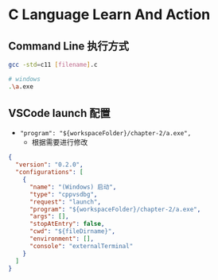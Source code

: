# C Language Learn And Action

## Command Line 执行方式

```sh
gcc -std=c11 [filename].c

# windows
.\a.exe
```

## VSCode launch 配置
- `"program": "${workspaceFolder}/chapter-2/a.exe",`
  - 根据需要进行修改

```json
{
  "version": "0.2.0",
  "configurations": [
    {
      "name": "(Windows) 启动",
      "type": "cppvsdbg",
      "request": "launch",
      "program": "${workspaceFolder}/chapter-2/a.exe",
      "args": [],
      "stopAtEntry": false,
      "cwd": "${fileDirname}",
      "environment": [],
      "console": "externalTerminal"
    }
  ]
}

```